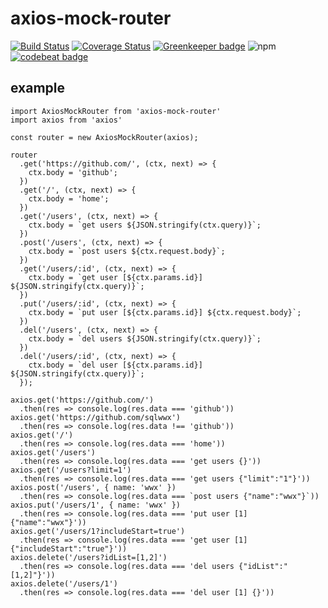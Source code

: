 # axios-mock-router

[![Build Status](https://travis-ci.org/sqlwwx/axios-mock-router.svg?branch=master)](https://travis-ci.org/sqlwwx/axios-mock-router)
[![Coverage Status](https://coveralls.io/repos/github/sqlwwx/axios-mock-router/badge.svg?branch=master)](https://coveralls.io/github/sqlwwx/axios-mock-router?branch=master)
[![Greenkeeper badge](https://badges.greenkeeper.io/sqlwwx/axios-mock-router.svg)](https://greenkeeper.io/)
![npm](https://img.shields.io/npm/dt/axios-mock-router.svg)
[![codebeat badge](https://codebeat.co/badges/8cecad6a-6ff0-412e-8397-ee6227784697)](https://codebeat.co/projects/github-com-sqlwwx-axios-mock-router-master)


## example

```
import AxiosMockRouter from 'axios-mock-router'
import axios from 'axios'

const router = new AxiosMockRouter(axios);

router
  .get('https://github.com/', (ctx, next) => {
    ctx.body = 'github';
  })
  .get('/', (ctx, next) => {
    ctx.body = 'home';
  })
  .get('/users', (ctx, next) => {
    ctx.body = `get users ${JSON.stringify(ctx.query)}`;
  })
  .post('/users', (ctx, next) => {
    ctx.body = `post users ${ctx.request.body}`;
  })
  .get('/users/:id', (ctx, next) => {
    ctx.body = `get user [${ctx.params.id}] ${JSON.stringify(ctx.query)}`;
  })
  .put('/users/:id', (ctx, next) => {
    ctx.body = `put user [${ctx.params.id}] ${ctx.request.body}`;
  })
  .del('/users', (ctx, next) => {
    ctx.body = `del users ${JSON.stringify(ctx.query)}`;
  })
  .del('/users/:id', (ctx, next) => {
    ctx.body = `del user [${ctx.params.id}] ${JSON.stringify(ctx.query)}`;
  });

axios.get('https://github.com/')
  .then(res => console.log(res.data === 'github'))
axios.get('https://github.com/sqlwwx')
  .then(res => console.log(res.data !== 'github'))
axios.get('/')
  .then(res => console.log(res.data === 'home'))
axios.get('/users')
  .then(res => console.log(res.data === 'get users {}'))
axios.get('/users?limit=1')
  .then(res => console.log(res.data === 'get users {"limit":"1"}'))
axios.post('/users', { name: 'wwx' })
  .then(res => console.log(res.data === `post users {"name":"wwx"}`))
axios.put('/users/1', { name: 'wwx' })
  .then(res => console.log(res.data === 'put user [1] {"name":"wwx"}'))
axios.get('/users/1?includeStart=true')
  .then(res => console.log(res.data === 'get user [1] {"includeStart":"true"}'))
axios.delete('/users?idList=[1,2]')
  .then(res => console.log(res.data === 'del users {"idList":"[1,2]"}'))
axios.delete('/users/1')
  .then(res => console.log(res.data === 'del user [1] {}'))

```
